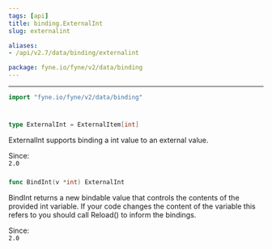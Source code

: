 ```yaml
---
tags: [api]
title: binding.ExternalInt
slug: externalint

aliases:
- /api/v2.7/data/binding/externalint

package: fyne.io/fyne/v2/data/binding
---
```



---
```go
import "fyne.io/fyne/v2/data/binding"
```

#

###

```go
type ExternalInt = ExternalItem[int]
```

ExternalInt supports binding a int value to an external value.


<div class="since">Since: <code>
2.0</code></div>

###

```go
func BindInt(v *int) ExternalInt
```
BindInt returns a new bindable value that controls the contents of the provided int variable. If your code changes the content of the variable this refers to you should call Reload() to inform the bindings.


<div class="since">Since: <code>
2.0</code></div>
